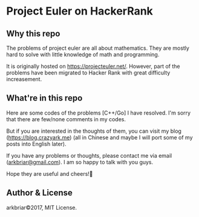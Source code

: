 Project Euler on HackerRank
================

## Why this repo

The problems of project euler are all about mathematics. They are mostly hard to solve with little knowledge of math and programming.

It is originally hosted on https://projecteuler.net/. However, part of the problems have been migrated to Hacker Rank with great difficulty increasement.

## What're in this repo

Here are some codes of the problems [C++/Go] I have resolved. I'm sorry that there are few/none comments in my codes. 

But if you are interested in the thoughts of them, you can visit my blog (https://blog.crazyark.me) (all in Chinese and maybe I will port some of my posts into English later). 

If you have any problems or thoughts, please contact me via email (arkbriar@gmail.com). I am so happy to talk with you guys.

Hope they are useful and cheers!🍺

## Author & License

arkbriar©2017, MIT License.
